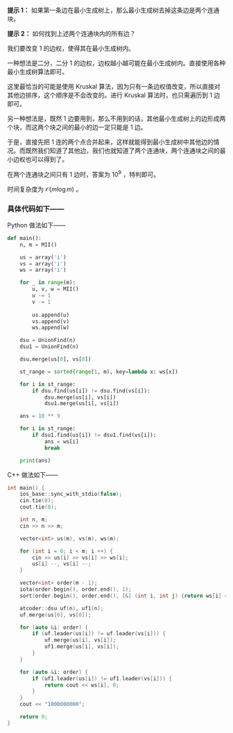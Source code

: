 **提示 1：** 如果第一条边在最小生成树上，那么最小生成树去掉这条边是两个连通块。

**提示 2：** 如何找到上述两个连通块内的所有边？

我们要改变 $1$ 的边权，使得其在最小生成树内。

一种想法是二分，二分 $1$ 的边权，边权越小越可能在最小生成树内。直接使用各种最小生成树算法即可。

这里最恰当的可能是使用 Kruskal 算法，因为只有一条边权值改变，所以直接对其他边排序，这个顺序是不会改变的。进行 Kruskal 算法时，也只需遍历到 $1$ 边即可。

另一种想法是，既然 $1$ 边要用到，那么不用到的话，其他最小生成树上的边形成两个块，而这两个块之间的最小的边一定只能是 $1$ 边。

于是，直接先把 $1$ 连的两个点合并起来，这样就能得到最小生成树中其他边的情况。而既然我们知道了其他边，我们也就知道了两个连通块，两个连通块之间的最小边权也可以得到了。

在两个连通块之间只有 $1$ 边时，答案为 $10^9$ ，特判即可。

时间复杂度为 $\mathcal{O}(m\log m)$ 。

### 具体代码如下——

Python 做法如下——

```Python []
def main():
    n, m = MII()

    us = array('i')
    vs = array('i')
    ws = array('i')

    for _ in range(m):
        u, v, w = MII()
        u -= 1
        v -= 1
        
        us.append(u)
        vs.append(v)
        ws.append(w)

    dsu = UnionFind(n)
    dsu1 = UnionFind(n)

    dsu.merge(us[0], vs[0])

    st_range = sorted(range(1, m), key=lambda x: ws[x])

    for i in st_range:
        if dsu.find(us[i]) != dsu.find(vs[i]):
            dsu.merge(us[i], vs[i])
            dsu1.merge(us[i], vs[i])

    ans = 10 ** 9

    for i in st_range:
        if dsu1.find(us[i]) != dsu1.find(vs[i]):
            ans = ws[i]
            break

    print(ans)
```

C++ 做法如下——

```cpp []
int main() {
    ios_base::sync_with_stdio(false);
    cin.tie(0);
    cout.tie(0);

    int n, m;
    cin >> n >> m;

    vector<int> us(m), vs(m), ws(m);

    for (int i = 0; i < m; i ++) {
        cin >> us[i] >> vs[i] >> ws[i];
        us[i] --, vs[i] --;
    }

    vector<int> order(m - 1);
    iota(order.begin(), order.end(), 1);
    sort(order.begin(), order.end(), [&] (int i, int j) {return ws[i] < ws[j];});

    atcoder::dsu uf(n), uf1(n);
    uf.merge(us[0], vs[0]);

    for (auto &i: order) {
        if (uf.leader(us[i]) != uf.leader(vs[i])) {
            uf.merge(us[i], vs[i]);
            uf1.merge(us[i], vs[i]);
        }
    }

    for (auto &i: order) {
        if (uf1.leader(us[i]) != uf1.leader(vs[i])) {
            return cout << ws[i], 0;
        }
    }
    cout << "1000000000";

    return 0;
}
```
